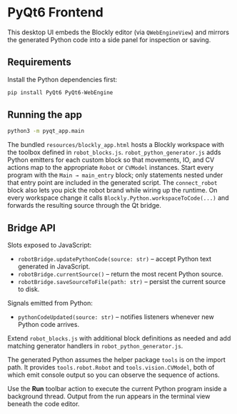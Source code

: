 # PyQt6 Frontend

This desktop UI embeds the Blockly editor (via `QWebEngineView`) and mirrors the
generated Python code into a side panel for inspection or saving.

## Requirements

Install the Python dependencies first:

```bash
pip install PyQt6 PyQt6-WebEngine
```

## Running the app

```bash
python3 -m pyqt_app.main
```

The bundled `resources/blockly_app.html` hosts a Blockly workspace with the
toolbox defined in `robot_blocks.js`. `robot_python_generator.js` adds Python
emitters for each custom block so that movements, IO, and CV actions map to the
appropriate `Robot` or `CVModel` instances. Start every program with the
`Main → main_entry` block; only statements nested under that entry point are
included in the generated script. The `connect_robot` block also lets you pick
the robot brand while wiring up the runtime. On every workspace change it calls
`Blockly.Python.workspaceToCode(...)` and forwards the resulting source through
the Qt bridge.

## Bridge API

Slots exposed to JavaScript:

- `robotBridge.updatePythonCode(source: str)` – accept Python text generated in
  JavaScript.
- `robotBridge.currentSource()` – return the most recent Python source.
- `robotBridge.saveSourceToFile(path: str)` – persist the current source to
  disk.

Signals emitted from Python:

- `pythonCodeUpdated(source: str)` – notifies listeners whenever new Python code
  arrives.

Extend `robot_blocks.js` with additional block definitions as needed and add
matching generator handlers in `robot_python_generator.js`.

The generated Python assumes the helper package `tools` is on the import path.
It provides `tools.robot.Robot` and `tools.vision.CVModel`, both of which emit
console output so you can observe the sequence of actions.

Use the **Run** toolbar action to execute the current Python program inside a
background thread. Output from the run appears in the terminal view beneath the
code editor.
